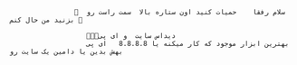 
                    🌹  سلام رفقا    حمیات کنید اون ستاره بالا  سمت راست رو بزنید من حال کنم 🌹
                    
                       🌹🌹🌹دیداس سایت  و ای پی 
                       بهترین ابزار موجود که کار میکنه یا 8.8.8.8   ای پی بهش بدین یا دامین یک سایت رو 
